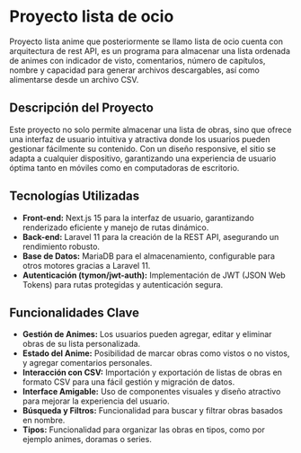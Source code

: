 # Proyecto lista de ocio

Proyecto lista anime que posteriormente se llamo lista de ocio cuenta con arquitectura de rest API, es un programa para almacenar una lista ordenada de animes con indicador de visto, comentarios, número de capítulos, nombre y capacidad para generar archivos descargables, así como alimentarse desde un archivo CSV.

## Descripción del Proyecto

Este proyecto no solo permite almacenar una lista de obras, sino que ofrece una interfaz de usuario intuitiva y atractiva donde los usuarios pueden gestionar fácilmente su contenido. Con un diseño responsive, el sitio se adapta a cualquier dispositivo, garantizando una experiencia de usuario óptima tanto en móviles como en computadoras de escritorio.

## Tecnologías Utilizadas

- **Front-end:** Next.js 15 para la interfaz de usuario, garantizando renderizado eficiente y manejo de rutas dinámico.
- **Back-end:** Laravel 11 para la creación de la REST API, asegurando un rendimiento robusto.
- **Base de Datos:** MariaDB para el almacenamiento, configurable para otros motores gracias a Laravel 11.
- **Autenticación (tymon/jwt-auth):** Implementación de JWT (JSON Web Tokens) para rutas protegidas y autenticación segura.

## Funcionalidades Clave

- **Gestión de Animes:** Los usuarios pueden agregar, editar y eliminar obras de su lista personalizada.
- **Estado del Anime:** Posibilidad de marcar obras como vistos o no vistos, y agregar comentarios personales.
- **Interacción con CSV:** Importación y exportación de listas de obras en formato CSV para una fácil gestión y migración de datos.
- **Interface Amigable:** Uso de componentes visuales y diseño atractivo para mejorar la experiencia del usuario.
- **Búsqueda y Filtros:** Funcionalidad para buscar y filtrar obras basados en nombre.
- **Tipos:** Funcionalidad para organizar las obras en tipos, como por ejemplo animes, doramas o series.
